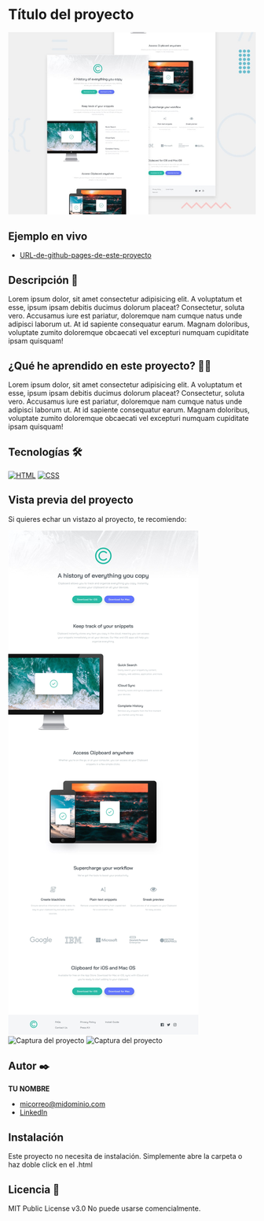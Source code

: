 # Título del proyecto

![First web](https://raw.githubusercontent.com/keketee/first-web/main/design%205/desktop-preview.jpg)

## Ejemplo en vivo

- [URL-de-github-pages-de-este-proyecto](URL-de-github-pages-de-este-proyecto)

## Descripción 📑

Lorem ipsum dolor, sit amet consectetur adipisicing elit. A voluptatum et esse, ipsum ipsam debitis ducimus dolorum placeat? Consectetur, soluta vero. Accusamus iure est pariatur, doloremque nam cumque natus unde adipisci laborum ut. At id sapiente consequatur earum. Magnam doloribus, voluptate zumito doloremque obcaecati vel excepturi numquam cupiditate ipsam quisquam!

## ¿Qué he aprendido en este proyecto? 🙇🏻

Lorem ipsum dolor, sit amet consectetur adipisicing elit. A voluptatum et esse, ipsum ipsam debitis ducimus dolorum placeat? Consectetur, soluta vero. Accusamus iure est pariatur, doloremque nam cumque natus unde adipisci laborum ut. At id sapiente consequatur earum. Magnam doloribus, voluptate zumito doloremque obcaecati vel excepturi numquam cupiditate ipsam quisquam!

## Tecnologías 🛠

<!-- Iconos sacados de: https://github.com/hendrasob/badges/blob/master/README.md y https://github.com/alexandresanlim/Badges4-README.md-Profile -->

[![HTML](https://img.shields.io/badge/HTML5-E34F26?style=for-the-badge&logo=html5&logoColor=white)](https://es.wikipedia.org/wiki/HTML5)
[![CSS](https://img.shields.io/badge/CSS3-1572B6?style=for-the-badge&logo=css3&logoColor=white)](https://es.wikipedia.org/wiki/CSS)

## Vista previa del proyecto

Si quieres echar un vistazo al proyecto, te recomiendo:

![Captura del proyecto](https://raw.githubusercontent.com/keketee/first-web/main/design%205/desktop-design.jpg)
![Captura del proyecto](https://github.com/eduardofierropro/Portafolio-y-CV/blob/main/CAPTURA-DEL-PROYECTO.jpg?raw=true)
![Captura del proyecto](https://github.com/eduardofierropro/Portafolio-y-CV/blob/main/CAPTURA-DEL-PROYECTO.jpg?raw=true)

## Autor ✒️

**TU NOMBRE**

- [micorreo@midominio.com](micorreo@midominio.com)
- [LinkedIn](https://www.linkedin.com/in/tu-url-de-linkedin/)

## Instalación

Este proyecto no necesita de instalación. Simplemente abre la carpeta o haz doble click en el .html

## Licencia 📄

MIT Public License v3.0
No puede usarse comencialmente.
